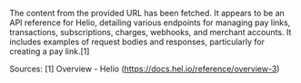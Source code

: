 The content from the provided URL has been fetched. It appears to be an API reference for Helio, detailing various endpoints for managing pay links, transactions, subscriptions, charges, webhooks, and merchant accounts. It includes examples of request bodies and responses, particularly for creating a pay link.[1]

Sources:
[1] Overview - Helio (https://docs.hel.io/reference/overview-3)
